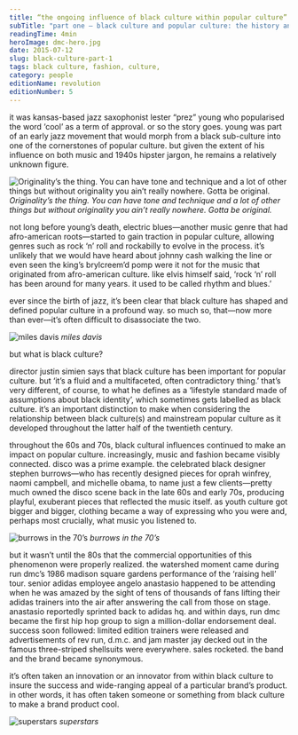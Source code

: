 ```yaml
---
title: “the ongoing influence of black culture within popular culture”
subTitle: "part one – black culture and popular culture: the history and the development"
readingTime: 4min
heroImage: dmc-hero.jpg
date: 2015-07-12
slug: black-culture-part-1
tags: black culture, fashion, culture,
category: people
editionName: revolution 
editionNumber: 5
---
```



it was kansas-based jazz saxophonist lester “prez” young who popularised the word ‘cool’ as a term of approval. or so the story goes. young was part of an early jazz movement that would morph from a black sub-culture into one of the cornerstones of popular culture. but given the extent of his influence on both music and 1940s hipster jargon, he remains a relatively unknown figure.

![Originality’s the thing. You can have tone and technique and a lot of other things but without originality you ain’t really nowhere. Gotta be original.](prez.jpg)
*Originality’s the thing. You can have tone and technique and a lot of other things but without originality you ain’t really nowhere. Gotta be original.*

not long before young’s death, electric blues—another music genre that had afro-american roots—started to gain traction in popular culture, allowing genres such as rock ‘n’ roll and rockabilly to evolve in the process. it’s unlikely that we would have heard about johnny cash walking the line or even seen the king’s brylcreem’d pomp were it not for the music that originated from afro-american culture. like elvis himself said, ‘rock ‘n’ roll has been around for many years. it used to be called rhythm and blues.’

ever since the birth of jazz, it’s been clear that black culture has shaped and defined popular culture in a profound way. so much so, that—now more than ever—it’s often difficult to disassociate the two. 

![miles davis](miles.jpg)
*miles davis*

but what is black culture? 

director justin simien says that black culture has been important for popular culture. but ‘it’s a fluid and a multifaceted, often contradictory thing.’ that’s very different, of course, to what he defines as a ‘lifestyle standard made of assumptions about black identity’, which sometimes gets labelled as black culture. it’s an important distinction to make when considering the relationship between black culture(s) and mainstream popular culture as it developed throughout the latter half of the twentieth century.

throughout the 60s and 70s, black cultural influences continued to make an impact on popular culture. increasingly, music and fashion became visibly connected. disco was a prime example. the celebrated black designer stephen burrows—who has recently designed pieces for oprah winfrey, naomi campbell, and michelle obama, to name just a few clients—pretty much owned the disco scene back in the late 60s and early 70s, producing playful, exuberant pieces that reflected the music itself. as youth culture got bigger and bigger, clothing became a way of expressing who you were and, perhaps most crucially, what music you listened to.

![burrows in the 70’s](burrows.jpg)
*burrows in the 70’s*

but it wasn’t until the 80s that the commercial opportunities of this phenomenon were properly realized. the watershed moment came during run dmc’s 1986 madison square gardens performance of the ‘raising hell’ tour. senior adidas employee angelo anastasio happened to be attending when he was amazed by the sight of tens of thousands of fans lifting their adidas trainers into the air after answering the call from those on stage. anastasio reportedly sprinted back to adidas hq. and within days, run dmc became the first hip hop group to sign a million-dollar endorsement deal. success soon followed: limited edition trainers were released and advertisements of rev run, d.m.c. and jam master jay decked out in the famous three-striped shellsuits were everywhere. sales rocketed. the band and the brand became synonymous.

it’s often taken an innovation or an innovator from within black culture to insure the success and wide-ranging appeal of a particular brand’s product. in other words, it has often taken someone or something from black culture to make a brand product cool.

![superstars](concert.jpg)
*superstars*
